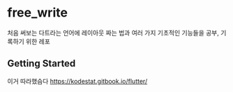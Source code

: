 # free_write

처음 써보는 다트라는 언어에 레이아웃 짜는 법과 여러 가지 기초적인 기능들을 공부, 기록하기 위한 레포

## Getting Started

이거 따라했슴다
https://kodestat.gitbook.io/flutter/
